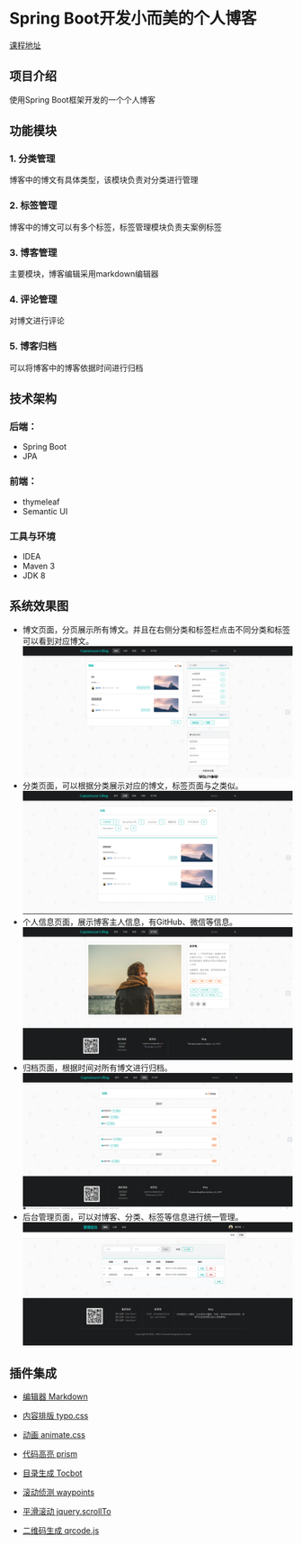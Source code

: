 

# Spring Boot开发小而美的个人博客
[课程地址](https://edu.51cto.com/course/11433.html)

## 项目介绍
使用Spring Boot框架开发的一个个人博客

## 功能模块

### 1. 分类管理
博客中的博文有具体类型，该模块负责对分类进行管理
### 2. 标签管理
博客中的博文可以有多个标签，标签管理模块负责夫案例标签
### 3. 博客管理
主要模块，博客编辑采用markdown编辑器
### 4. 评论管理
对博文进行评论
### 5. 博客归档
可以将博客中的博客依据时间进行归档

## 技术架构

### 后端：
* Spring Boot
* JPA
### 前端：
* thymeleaf
* Semantic UI
### 工具与环境
*  IDEA
*  Maven 3
*  JDK 8

## 系统效果图
* 博文页面，分页展示所有博文。并且在右侧分类和标签栏点击不同分类和标签可以看到对应博文。
![alt 博文页面](https://raw.githubusercontent.com/captainxyw/blog/master/img/article.png "博文页面")
* 分类页面，可以根据分类展示对应的博文，标签页面与之类似。
![alt 分类页面](https://raw.githubusercontent.com/captainxyw/blog/master/img/category.png "分类页面")
* 个人信息页面，展示博客主人信息，有GitHub、微信等信息。
![alt 个人信息页面](https://raw.githubusercontent.com/captainxyw/blog/master/img/intro.png "个人信息页面")
* 归档页面，根据时间对所有博文进行归档。
![alt 归档页面](https://raw.githubusercontent.com/captainxyw/blog/master/img/archive.png "归档页面")
* 后台管理页面，可以对博客、分类、标签等信息进行统一管理。
![alt 后台管理页面](https://raw.githubusercontent.com/captainxyw/blog/master/img/manage.png "后台管理页面")


## 插件集成

* [编辑器 Markdown](https://pandao.github.io/editor.md/)

* [内容排版 typo.css](https://github.com/sofish/typo.css)

* [动画 animate.css](https://daneden.github.io/animate.css/)

* [代码高亮 prism](https://github.com/PrismJS/prism)

* [目录生成 Tocbot](https://tscanlin.github.io/tocbot/)

* [滚动侦测 waypoints](http://imakewebthings.com/waypoints/)

* [平滑滚动 jquery.scrollTo](https://github.com/flesler/jquery.scrollTo)

* [二维码生成 qrcode.js](https://davidshimjs.github.io/qrcodejs/)

